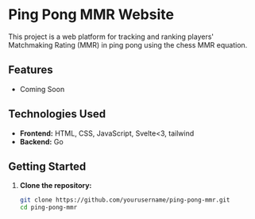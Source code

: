 # Ping Pong MMR Website

This project is a web platform for tracking and ranking players' Matchmaking Rating (MMR) in ping pong using the chess MMR equation.

## Features
- Coming Soon

## Technologies Used
- **Frontend:** HTML, CSS, JavaScript, Svelte<3, tailwind
- **Backend:** Go

## Getting Started
1. **Clone the repository:**
   ```bash
   git clone https://github.com/yourusername/ping-pong-mmr.git
   cd ping-pong-mmr

